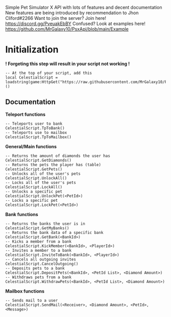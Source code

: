 Simple Pet Simulator X API with lots of features and decent documentation New features are being introduced by recommendation to Jhon Cliford#2266
Want to join the server? Join here! https://discord.gg/PveuakEbBY Confused? Look at examples here! https://github.com/MrGalaxy10/PsxApi/blob/main/Example

# Initialization
**! Forgeting this step will result in your script not working !**
```
-- At the top of your script, add this
local CelestialScript = loadstring(game:HttpGet("https://raw.githubusercontent.com/MrGalaxy10/PsxApi/main/Api.lua",true))()
```

## Documentation

**Teleport functions**
```
-- Teleports user to bank
CelestialScript.TpToBank()
-- Teleports use to mailbox
CelestialScript.TpToMailbox()
```
**General/Main functions**
```
-- Returns the amount of diamonds the user has
CelestialScript.GetDiamonds()
-- Returns the pets the player has (table)
CelestialScript.GetPets()
-- Unlocks all of the user's pets
CelestialScript.UnlockAll()
-- Locks all of the user's pets
CelestialScript.LockAll()
-- Unlocks a specific pet
CelestialScript.UnlockPet(<PetId>)
-- Locks a specific pet
CelestialScript.LockPet(<PetId>)
```
**Bank functions**
```
-- Returns the banks the user is in
CelestialScript.GetMyBanks()
-- Returns the bank data of a specific bank
CelestialScript.GetBank(<BankId>)
-- Kicks a member from a bank
CelestialScript.KickMember(<BankId>, <PlayerId>)
-- Invites a member to a bank
CelestialScript.InviteToBank(<BankId>, <PlayerId>)
-- Cancels all outgoing invites
CelestialScript.CancelOutgoing()
-- Deposits pets to a bank
CelestialScript.DepositPets(<BankId>, <PetId List>, <Diamond Amount>)
-- Withdraws pets from a bank
CelestialScript.WithdrawPets(<BankId>, <PetId List>, <Diamond Amount>)
```
**Mailbox functions**
```
-- Sends mail to a user
CelestialScript.SendMail(<Receiver>, <Diamond Amount>, <PetId>, <Message>)
```
